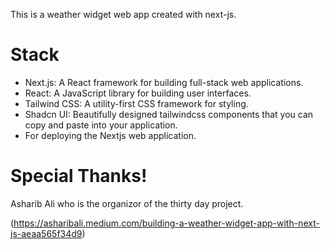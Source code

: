 This is a weather widget web app created with next-js.
# Stack
- Next.js: A React framework for building full-stack web applications.
- React: A JavaScript library for building user interfaces.
- Tailwind CSS: A utility-first CSS framework for styling.
- Shadcn UI: Beautifully designed tailwindcss components that you can copy and paste into your application.
- For deploying the Nextjs web application.

# Special Thanks!
Asharib Ali who is the organizor of the thirty day project.

(https://asharibali.medium.com/building-a-weather-widget-app-with-next-js-aeaa565f34d9)
